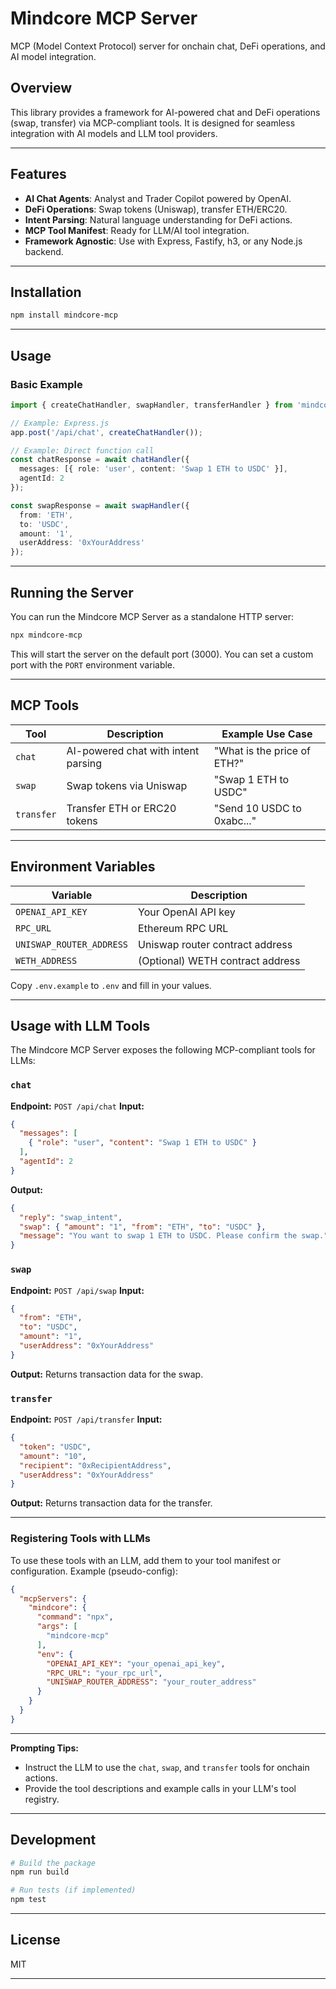 # Mindcore MCP Server

MCP (Model Context Protocol) server for onchain chat, DeFi operations, and AI model integration.

## Overview

This library provides a framework for AI-powered chat and DeFi operations (swap, transfer) via MCP-compliant tools. It is designed for seamless integration with AI models and LLM tool providers.

---

## Features

- **AI Chat Agents**: Analyst and Trader Copilot powered by OpenAI.
- **DeFi Operations**: Swap tokens (Uniswap), transfer ETH/ERC20.
- **Intent Parsing**: Natural language understanding for DeFi actions.
- **MCP Tool Manifest**: Ready for LLM/AI tool integration.
- **Framework Agnostic**: Use with Express, Fastify, h3, or any Node.js backend.

---

## Installation

```sh
npm install mindcore-mcp
```

---

## Usage

### Basic Example

```ts
import { createChatHandler, swapHandler, transferHandler } from 'mindcore-mcp';

// Example: Express.js
app.post('/api/chat', createChatHandler());

// Example: Direct function call
const chatResponse = await chatHandler({
  messages: [{ role: 'user', content: 'Swap 1 ETH to USDC' }],
  agentId: 2
});

const swapResponse = await swapHandler({
  from: 'ETH',
  to: 'USDC',
  amount: '1',
  userAddress: '0xYourAddress'
});
```

---

## Running the Server

You can run the Mindcore MCP Server as a standalone HTTP server:

```sh
npx mindcore-mcp
```

This will start the server on the default port (3000). You can set a custom port with the `PORT` environment variable.

---

## MCP Tools

| Tool      | Description                                 | Example Use Case                |
|-----------|---------------------------------------------|---------------------------------|
| `chat`    | AI-powered chat with intent parsing         | "What is the price of ETH?"     |
| `swap`    | Swap tokens via Uniswap                     | "Swap 1 ETH to USDC"            |
| `transfer`| Transfer ETH or ERC20 tokens                | "Send 10 USDC to 0xabc..."      |

---

## Environment Variables

| Variable                | Description                        |
|-------------------------|------------------------------------|
| `OPENAI_API_KEY`        | Your OpenAI API key                |
| `RPC_URL`               | Ethereum RPC URL                   |
| `UNISWAP_ROUTER_ADDRESS`| Uniswap router contract address    |
| `WETH_ADDRESS`          | (Optional) WETH contract address   |

Copy `.env.example` to `.env` and fill in your values.

---

## Usage with LLM Tools

The Mindcore MCP Server exposes the following MCP-compliant tools for LLMs:

### `chat`
**Endpoint:** `POST /api/chat`
**Input:**
```json
{
  "messages": [
    { "role": "user", "content": "Swap 1 ETH to USDC" }
  ],
  "agentId": 2
}
```
**Output:**
```json
{
  "reply": "swap_intent",
  "swap": { "amount": "1", "from": "ETH", "to": "USDC" },
  "message": "You want to swap 1 ETH to USDC. Please confirm the swap."
}
```

### `swap`
**Endpoint:** `POST /api/swap`
**Input:**
```json
{
  "from": "ETH",
  "to": "USDC",
  "amount": "1",
  "userAddress": "0xYourAddress"
}
```
**Output:**
Returns transaction data for the swap.

### `transfer`
**Endpoint:** `POST /api/transfer`
**Input:**
```json
{
  "token": "USDC",
  "amount": "10",
  "recipient": "0xRecipientAddress",
  "userAddress": "0xYourAddress"
}
```
**Output:**
Returns transaction data for the transfer.

---

### Registering Tools with LLMs

To use these tools with an LLM, add them to your tool manifest or configuration. Example (pseudo-config):

```json
{
  "mcpServers": {
    "mindcore": {
      "command": "npx",
      "args": [
        "mindcore-mcp"
      ],
      "env": {
        "OPENAI_API_KEY": "your_openai_api_key",
        "RPC_URL": "your_rpc_url",
        "UNISWAP_ROUTER_ADDRESS": "your_router_address"
      }
    }
  }
}
```

---

**Prompting Tips:**
- Instruct the LLM to use the `chat`, `swap`, and `transfer` tools for onchain actions.
- Provide the tool descriptions and example calls in your LLM's tool registry.

---

## Development

```sh
# Build the package
npm run build

# Run tests (if implemented)
npm test
```

---

## License

MIT

---